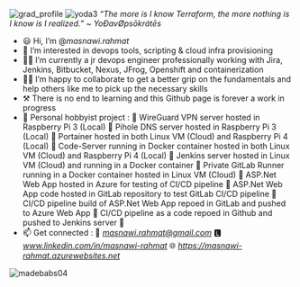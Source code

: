 ![grad_profile](https://user-images.githubusercontent.com/97861822/159736706-0b228932-b531-42d0-ad1a-a71a5d8756dc.gif)
![yoda3](https://user-images.githubusercontent.com/97861822/160243706-1ae39563-6376-45ee-b252-8ffb4cacdf90.gif) *“The more is I know Terraform, the more nothing is I know is I realized.”* ~ *YoĐavØpsōkrátēs*
- 😃 Hi, I’m @*masnawi.rahmat*
- 👀 I’m interested in devops tools, scripting & cloud infra provisioning
- 👨‍💻 I’m currently a jr devops engineer professionally working with Jira, Jenkins, Bitbucket, Nexus, JFrog, Openshift and containerization
- 🤝🏼 I’m happy to collaborate to get a better grip on the fundamentals and help others like me to pick up the necessary skills
- ⚒️ There is no end to learning and this Github page is forever a work in progress
- 🧪 Personal hobbyist project :
🔸 WireGuard VPN server hosted in Raspberry Pi 3 (Local)
🔸 Pihole DNS server hosted in Raspberry Pi 3 (Local)
🔸 Portainer hosted in both Linux VM (Cloud) and Raspberry Pi 4 (Local)
🔸 Code-Server running in Docker container hosted in both Linux VM (Cloud) and Raspberry Pi 4 (Local)
🔸 Jenkins server hosted in Linux VM (Cloud) and running in a Docker container 
🔸 Private GitLab Runner running in a Docker container hosted in Linux VM (Cloud)
🔸 ASP.Net Web App hosted in Azure for testing of CI/CD pipeline
🔸 ASP.Net Web App code hosted in GitLab repository to test GitLab CI/CD pipeline 
🔸 CI/CD pipeline build of ASP.Net Web App repoed in GitLab and pushed to Azure Web App 
🔸 CI/CD pipeline as a code repoed in Github and pushed to Jenkins server 🔸
- 📫 Get connected : 
📧 *masnawi.rahmat@gmail.com* 
🅻 *www.linkedin.com/in/masnawi-rahmat* 
🌐 *https://masnawi-rahmat.azurewebsites.net*
<!---
masnawi-rahmat/masnawi-rahmat is a ✨ special ✨ repository because its `README.md` (this file) appears on your GitHub profile.
You can click the Preview link to take a look at your changes.
--->
![madebabs04](https://user-images.githubusercontent.com/97861822/160972901-3117d2db-bfc9-41fc-9100-9f763a3469ed.png)
